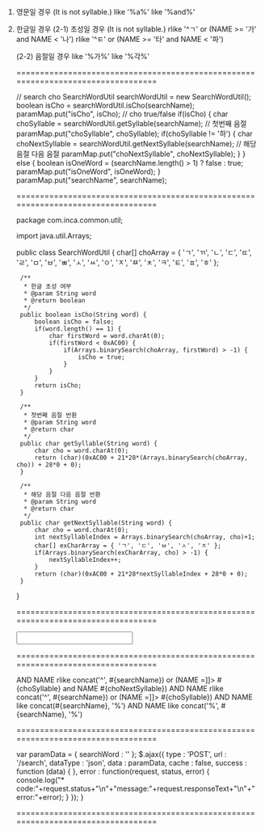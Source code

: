 

1. 영문일 경우 (It is not syllable.)
	like '%a%'
	like '%and%'

2. 한글일 경우 
	(2-1) 초성일 경우 (It is not syllable.)
		rlike '^ㄱ' or (NAME >= '가' and NAME < '나')
		rlike '^ㅌ' or (NAME >= '타' and NAME < '파')

	(2-2) 음절일 경우 
		like '%가%'
		like '%각%'

	=================================================================================
	
	// search cho
	SearchWordUtil searchWordUtil = new SearchWordUtil();
	boolean isCho = searchWordUtil.isCho(searchName);
	paramMap.put("isCho", isCho); // cho true/false
	if(isCho) {
		char choSyllable = searchWordUtil.getSyllable(searchName); // 첫번째 음절
		paramMap.put("choSyllable", choSyllable);
		if(choSyllable != '하') {
			char choNextSyllable = searchWordUtil.getNextSyllable(searchName); // 해당 음절 다음 음절
			paramMap.put("choNextSyllable", choNextSyllable);
		}
	} else {
		boolean isOneWord = (searchName.length() > 1) ? false : true;
		paramMap.put("isOneWord", isOneWord);
	}
	paramMap.put("searchName", searchName);
	
	=================================================================================
	
	package com.inca.common.util;

	import java.util.Arrays;

	public class SearchWordUtil {
		char[] choArray = { 'ㄱ', 'ㄲ', 'ㄴ', 'ㄷ', 'ㄸ', 'ㄹ', 'ㅁ', 'ㅂ', 'ㅃ', 'ㅅ', 'ㅆ', 'ㅇ', 'ㅈ', 'ㅉ', 'ㅊ', 'ㅋ', 'ㅌ', 'ㅍ', 'ㅎ' };
		
		/**
		 * 한글 초성 여부
		 * @param String word
		 * @return boolean
		 */
		public boolean isCho(String word) {
			boolean isCho = false;
			if(word.length() == 1) {
				char firstWord = word.charAt(0);
				if(firstWord < 0xAC00) {
					if(Arrays.binarySearch(choArray, firstWord) > -1) {
						isCho = true;
					}
				}
			}
			return isCho;
		}
		
		/**
		 * 첫번째 음절 반환
		 * @param String word
		 * @return char
		 */
		public char getSyllable(String word) {
			char cho = word.charAt(0);
			return (char)(0xAC00 + 21*28*(Arrays.binarySearch(choArray, cho)) + 28*0 + 0);
		}
		
		/**
		 * 해당 음절 다음 음절 반환
		 * @param String word
		 * @return char
		 */
		public char getNextSyllable(String word) {
			char cho = word.charAt(0);
			int nextSyllableIndex = Arrays.binarySearch(choArray, cho)+1;
			char[] exCharArray = { 'ㄱ', 'ㄷ', 'ㅂ', 'ㅅ', 'ㅈ' };
			if(Arrays.binarySearch(exCharArray, cho) > -1) {
				nextSyllableIndex++;
			}
			return (char)(0xAC00 + 21*28*nextSyllableIndex + 28*0 + 0);
		}
		
	}

	=================================================================================

	<input type="text" id="searchName" name="searchName" value="" class="form-control" style="width:230px;height:25px;padding:5px;" onkeyup="getGameInfoList()" />

	=================================================================================
	
	<if test="(searchName != null) and (searchName != '')">
				<choose>
					<when test="isCho == true">
						<choose>
							<when test="choNextSyllable != null">
								AND NAME rlike concat('^', #{searchName}) or (NAME <![CDATA[>=]]> #{choSyllable} and NAME <![CDATA[<]]> #{choNextSyllable})
							</when>
							<otherwise>
								AND NAME rlike concat('^', #{searchName}) or (NAME <![CDATA[>=]]> #{choSyllable})
							</otherwise>
						</choose>
					</when>
					<otherwise>
						<choose>
							<when test="isOneWord == true">
								AND NAME like concat(#{searchName}, '%')
							</when>
							<otherwise>
								AND NAME like concat('%', #{searchName}, '%')
							</otherwise>
						</choose>
					</otherwise>
				</choose>
			</if>
	
	=================================================================================
	
	var paramData = { searchWord : '' };
	$.ajax({
	        type : 'POST',
	        url : '/search',
	        dataType : 'json',
	        data : paramData,
	        cache : false,
	        success : function (data) {
	        },
	        error : function(request, status, error) { console.log("* code:"+request.status+"\n"+"message:"+request.responseText+"\n"+"error:"+error); }
	    });
	}
	
	=================================================================================
	
	
	
	
	
	
	
	
	
	
	
	
	
	
